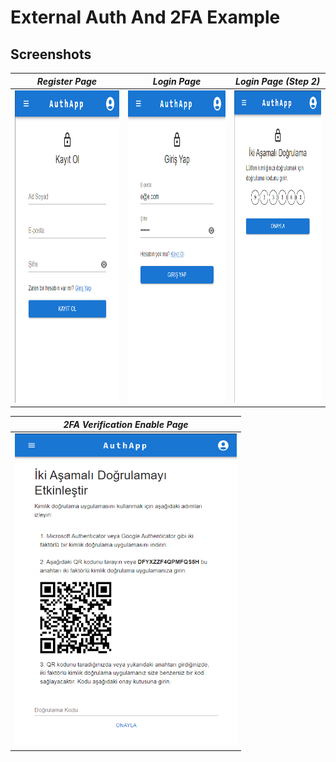 # External Auth And 2FA Example


## Screenshots

<p align="center">

| *Register Page* | *Login Page* | *Login Page (Step 2)* |
| --- | --- | --- |
| <img src="./Frontend/assets/screenshots/register.png" height="500"> | <img src="./Frontend/assets/screenshots/login2.png" height="500"> | <img src="./Frontend/assets/screenshots/login3.png" height="500"> |

| *2FA Verification Enable Page* |
| --- |
| <img src="./Frontend/assets/screenshots/2fa.png" height="500"> |


</p>

